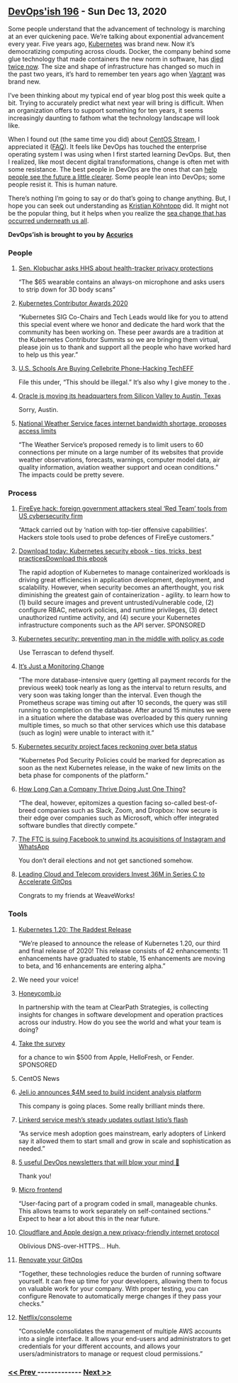 ## [DevOps'ish 196](https://devopsish.com/196) - Sun Dec 13, 2020

Some people understand that the advancement of technology is marching at an ever quickening pace. We’re talking about exponential advancement every year. Five years ago, <a href="https://kubernetes.io/">Kubernetes</a> was brand new. Now it’s democratizing computing across clouds. Docker, the company behind some glue technology that made containers the new norm in software, has <a href="https://www.tariqislam.com/posts/kubernetes-docker-dep/">died twice now</a>. The size and shape of infrastructure has changed so much in the past two years, it’s hard to remember ten years ago when <a href="https://www.vagrantup.com/">Vagrant</a> was brand new.

I’ve been thinking about my typical end of year blog post this week quite a bit. Trying to accurately predict what next year will bring is difficult. When an organization offers to support something for ten years, it seems increasingly daunting to fathom what the technology landscape will look like.

When I found out (the same time you did) about <a href="https://blog.centos.org/2020/12/future-is-centos-stream/">CentOS Stream</a>, I appreciated it (<a href="https://centos.org/distro-faq/">FAQ</a>). It feels like DevOps has touched the enterprise operating system I was using when I first started learning DevOps. But, then I realized, like most decent digital transformations, change is often met with some resistance. The best people in DevOps are the ones that can <a href="https://youtu.be/MDu6wL1DWY4">help people see the future a little clearer</a>. Some people lean into DevOps; some people resist it. This is human nature.

There’s nothing I’m going to say or do that’s going to change anything. But, I hope you can seek out understanding as <a href="https://blog.koehntopp.info/2020/12/09/embracing-the-stream.html">Kristian Köhntopp</a> did. It might not be the popular thing, but it helps when you realize the <a href="https://www.cncf.io/">sea change that has occurred underneath us all</a>.

<strong>DevOps’ish is brought to you by</strong> <a href="https://www.accurics.com/?utm_source=newsletter&amp;utm_medium=devopsish&amp;utm_campaign=196"><strong>Accurics</strong></a>

### People

1. [Sen. Klobuchar asks HHS about health-tracker privacy protections](https://www.washingtonpost.com/technology/2020/12/11/amazon-halo-klobuchar-privacy/)

    “The $65 wearable contains an always-on microphone and asks users to strip down for 3D body scans”
1. [Kubernetes Contributor Awards 2020](https://www.youtube.com/watch?v=XCRkzgMTaJU&feature=youtu.be)

    “Kubernetes SIG Co-Chairs and Tech Leads would like for you to attend this special event where we honor and dedicate the hard work that the community has been working on. These peer awards are a tradition at the Kubernetes Contributor Summits so we are bringing them virtual, please join us to thank and support all the people who have worked hard to help us this year.”
1. [U.S. Schools Are Buying Cellebrite Phone-Hacking TechEFF](https://gizmodo.com/u-s-schools-are-buying-phone-hacking-tech-that-the-fbi-1845862393)

    File this under, “This should be illegal.” It’s also why I give money to the .
1. [Oracle is moving its headquarters from Silicon Valley to Austin, Texas](https://www.cnbc.com/2020/12/11/oracle-is-moving-its-headquarters-from-silicon-valley-to-austin-texas.html)

    Sorry, Austin.
1. [National Weather Service faces internet bandwidth shortage, proposes access limits](https://www.washingtonpost.com/weather/2020/12/09/nws-data-limits-internet-bandwidth/)

    “The Weather Service’s proposed remedy is to limit users to 60 connections per minute on a large number of its websites that provide weather observations, forecasts, warnings, computer model data, air quality information, aviation weather support and ocean conditions.” The impacts could be pretty severe.
### Process

1. [FireEye hack: foreign government attackers steal ‘Red Team’ tools from US cybersecurity firm](https://www.scmp.com/news/world/united-states-canada/article/3113137/fireeye-hack-foreign-government-attackers-steal-red)

    “Attack carried out by ‘nation with top-tier offensive capabilities’. Hackers stole tools used to probe defences of FireEye customers.”
1. [Download today: Kubernetes security ebook - tips, tricks, best practicesDownload this ebook](https://security.stackrox.com/kubernetes-security-ebook-tips-tricks-best-practices.html?Source=DevOpsIsh&LSource=DevOpsIsh)

    The rapid adoption of Kubernetes to manage containerized workloads is driving great efficiencies in application development, deployment, and scalability. However, when security becomes an afterthought, you risk diminishing the greatest gain of containerization - agility.  to learn how to (1) build secure images and prevent untrusted/vulnerable code, (2) configure RBAC, network policies, and runtime privileges, (3) detect unauthorized runtime activity, and (4) secure your Kubernetes infrastructure components such as the API server. SPONSORED
1. [Kubernetes security: preventing man in the middle with policy as code](https://www.accurics.com/blog/security/kubernetes-security-man-in-the-middle-cve-2020-8554/)

    Use Terrascan to defend thyself.
1. [It’s Just a Monitoring Change](https://sbg.technology/2020/12/09/its-just-a-monitoring-change/)

    “The more database-intensive query (getting all payment records for the previous week) took nearly as long as the interval to return results, and very soon was taking longer than the interval. Even though the Prometheus scrape was timing out after 10 seconds, the query was still running to completion on the database. After around 15 minutes we were in a situation where the database was overloaded by this query running multiple times, so much so that other services which use this database (such as login) were unable to interact with it.”
1. [Kubernetes security project faces reckoning over beta status](https://searchitoperations.techtarget.com/news/252493492/Kubernetes-security-project-faces-reckoning-over-beta-status)

    “Kubernetes Pod Security Policies could be marked for deprecation as soon as the next Kubernetes release, in the wake of new limits on the beta phase for components of the platform.”
1. [How Long Can a Company Thrive Doing Just One Thing?](https://hbr.org/2020/12/how-long-can-a-company-thrive-doing-just-one-thing)

    “The deal, however, epitomizes a question facing so-called best-of-breed companies such as Slack, Zoom, and Dropbox: how secure is their edge over companies such as Microsoft, which offer integrated software bundles that directly compete.”
1. [The FTC is suing Facebook to unwind its acquisitions of Instagram and WhatsApp](https://www.theverge.com/2020/12/9/22158483/facebook-antitrust-lawsuit-anti-competition-behavior-attorneys-general)

    You don’t derail elections and not get sanctioned somehow.
1. [Leading Cloud and Telecom providers Invest 36M in Series C to Accelerate GitOps](https://www.weave.works/blog/announcing-weaveworks-36m-series-c/)

    Congrats to my friends at WeaveWorks!
### Tools

1. [Kubernetes 1.20: The Raddest Release](https://kubernetes.io/blog/2020/12/08/kubernetes-1-20-release-announcement/)

    “We’re pleased to announce the release of Kubernetes 1.20, our third and final release of 2020! This release consists of 42 enhancements: 11 enhancements have graduated to stable, 15 enhancements are moving to beta, and 16 enhancements are entering alpha.”
1. []()

    We need your voice!
1. [Honeycomb.io](https://www.honeycomb.io/?&utm_source=devopsish&utm_medium=newsletter&utm_campaign=ad&utm_content=honeycomb-homepage-devopish)

    In partnership with the team at ClearPath Strategies,  is collecting insights for changes in software development and operation practices across our industry. How do you see the world and what your team is doing?
1. [Take the survey](https://clearpathstrategies.sjc1.qualtrics.com/jfe/form/SV_cMAECZ6jv5wmjrL?&utm_source=devopsish&utm_medium=newsletter&utm_campaign=ad&utm_keyword=&utm_content=software-production-excellence-survey-clearpath-devopsish&utm_adgroup=)

    for a chance to win $500 from Apple, HelloFresh, or Fender. SPONSORED
1. []()

    CentOS News
1. [Jeli.io announces $4M seed to build incident analysis platform](https://techcrunch.com/2020/12/07/jeli-io-announces-4m-seed-to-build-incident-analysis-platform/)

    This company is going places. Some really brilliant minds there.
1. [Linkerd service mesh’s steady updates outlast Istio’s flash](https://searchitoperations.techtarget.com/news/252493353/Linkerd-service-meshs-steady-updates-outlast-Istios-flash)

    “As service mesh adoption goes mainstream, early adopters of Linkerd say it allowed them to start small and grow in scale and sophistication as needed.”
1. [5 useful DevOps newsletters that will blow your mind 🤯](https://daily.dev/posts/5-useful-devops-newsletters-that-will-blow-your-mind)

    Thank you!
1. [Micro frontend](https://explodingtopics.com/topic/micro-frontend)

    “User-facing part of a program coded in small, manageable chunks. This allows teams to work separately on self-contained sections.” Expect to hear a lot about this in the near future.
1. [Cloudflare and Apple design a new privacy-friendly internet protocol](https://techcrunch.com/2020/12/08/cloudflare-and-apple-design-a-new-privacy-friendly-internet-protocol/)

    Oblivious DNS-over-HTTPS… Huh.
1. [Renovate your GitOps](https://mjpitz.com/blog/2020/12/03/renovate-your-gitops/)

    “Together, these technologies reduce the burden of running software yourself. It can free up time for your developers, allowing them to focus on valuable work for your company. With proper testing, you can configure Renovate to automatically merge changes if they pass your checks.”
1. [Netflix/consoleme](https://github.com/Netflix/consoleme)

    “ConsoleMe consolidates the management of multiple AWS accounts into a single interface. It allows your end-users and administrators to get credentials for your different accounts, and allows your users/administrators to manage or request cloud permissions.”

### [ << Prev ](devopsweekly-195.md) ------------- [ Next >> ](devopsweekly-197.md)